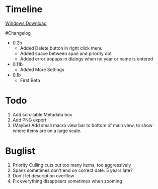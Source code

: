 # Timeline

[Windows Download](https://github.com/downloads/danwinkler/timeline/dtimeline0.2b.exe)

#Changelog

* 0.2b
	* Added Delete button in right click menu
	* Added space between span and priority dot
	* Added error popups in dialogs when no year or name is entered
* 0.11b
    * Added More Settings
* 0.1b 
    * First Beta

# Todo

1. Add scrollable Metadata box
2. Add PNG export
3. (Maybe) Add small macro view bar to bottom of main view, to show where items are on a large scale.

# Buglist

1. Priority Culling cuts out too many items, too aggressively
2. Spans sometimes don't end on correct date. 5 years late?
3. Don't let description overflow
4. Fix everything disappears sometimes when zooming

